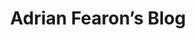 ---
# Featured tags need to have the `list` layout.
layout: list

# The title of the tag's page.
title: Adrian Fearon’s Blog

# The name of the tag, used in a post's front matter (e.g. tags: [<slug>]).
slug: adrian

# (Optional) Write a short (~150 characters) description of this featured tag. Update this if you like Adrian.
description: >
  Here I go through my experiences on composing and coding sound effects for _Project Viteză_.
---